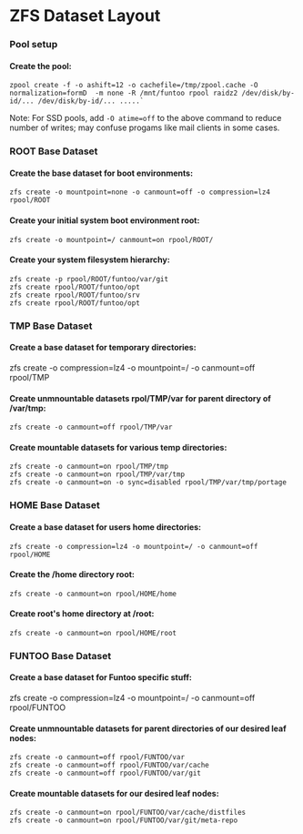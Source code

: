 ZFS Dataset Layout
==================

### Pool setup

#### Create the pool:
    zpool create -f -o ashift=12 -o cachefile=/tmp/zpool.cache -O normalization=formD  -m none -R /mnt/funtoo rpool raidz2 /dev/disk/by-id/... /dev/disk/by-id/... .....`
    
Note: For SSD pools, add `-O atime=off` to the above command to reduce number of writes; may confuse progams like mail clients in some cases.


### ROOT Base Dataset

#### Create the base dataset for boot environments:
    zfs create -o mountpoint=none -o canmount=off -o compression=lz4 rpool/ROOT

#### Create your initial system boot environment root:
    zfs create -o mountpoint=/ canmount=on rpool/ROOT/

#### Create your system filesystem hierarchy:
    zfs create -p rpool/ROOT/funtoo/var/git
    zfs create rpool/ROOT/funtoo/opt
    zfs create rpool/ROOT/funtoo/srv
    zfs create rpool/ROOT/funtoo/opt

### TMP Base Dataset

#### Create a base dataset for temporary directories:
zfs create -o compression=lz4 -o mountpoint=/ -o canmount=off rpool/TMP

#### Create unmnountable datasets rpol/TMP/var for parent directory of /var/tmp:
    zfs create -o canmount=off rpool/TMP/var

#### Create mountable datasets for various temp directories:
    zfs create -o canmount=on rpool/TMP/tmp
    zfs create -o canmount=on rpool/TMP/var/tmp
    zfs create -o canmount=on -o sync=disabled rpool/TMP/var/tmp/portage


### HOME Base Dataset

#### Create a base dataset for users home directories:
    zfs create -o compression=lz4 -o mountpoint=/ -o canmount=off rpool/HOME

#### Create the /home directory root:
    zfs create -o canmount=on rpool/HOME/home

#### Create root's home directory at /root:
    zfs create -o canmount=on rpool/HOME/root


### FUNTOO Base Dataset

#### Create a base dataset for Funtoo specific stuff:
zfs create -o compression=lz4 -o mountpoint=/ -o canmount=off rpool/FUNTOO

#### Create unmnountable datasets for parent directories of our desired leaf nodes:
    zfs create -o canmount=off rpool/FUNTOO/var
    zfs create -o canmount=off rpool/FUNTOO/var/cache
    zfs create -o canmount=off rpool/FUNTOO/var/git

#### Create mountable datasets for our desired leaf nodes:
    zfs create -o canmount=on rpool/FUNTOO/var/cache/distfiles
    zfs create -o canmount=on rpool/FUNTOO/var/git/meta-repo
